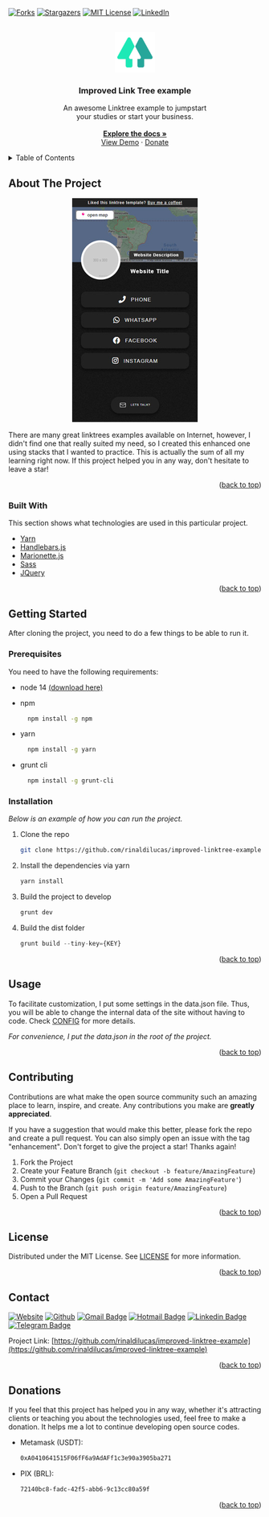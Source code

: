 <div id="top"></div>

[![Forks][forks-shield]][forks-url]
[![Stargazers][stars-shield]][stars-url]
[![MIT License][license-shield]][license-url]
[![LinkedIn][linkedin-shield]][linkedin-url]

<!-- PROJECT LOGO -->
<br />
<div align="center">
  <a href="https://github.com/rinaldilucas/improved-linktree-example">
    <img src="sources/images/_readme/logo.png" alt="Logo" width="80" height="80">
  </a>

  <h3 align="center">Improved Link Tree example</h3>

  <p align="center">
    An awesome Linktree example to jumpstart <br>your studies or start your business.
    <br />
    <br />
    <a href="https://github.com/rinaldilucas/improved-linktree-example"><strong>Explore the docs »</strong></a>
    <br />
    <a href="https://rinaldilucas.github.io/improved-linktree-example/">View Demo</a>
    ·
    <a href="#donations">Donate</a>
  </p>
</div>

<!-- TABLE OF CONTENTS -->
<details>
  <summary>Table of Contents</summary>
  <ol>
    <li>
      <a href="#about-the-project">About The Project</a>
      <ul>
        <li><a href="#built-with">Built With</a></li>
      </ul>
    </li>
    <li>
      <a href="#getting-started">Getting Started</a>
      <ul>
        <li><a href="#prerequisites">Prerequisites</a></li>
        <li><a href="#installation">Installation</a></li>
      </ul>
    </li>
    <li><a href="#usage">Usage</a></li>
    <li><a href="#contributing">Contributing</a></li>
    <li><a href="#license">License</a></li>
    <li><a href="#contact">Contact</a></li>
    <li><a href="#donations">Donations</a></li>
  </ol>
</details>

<!-- ABOUT THE PROJECT -->

## About The Project

<div align="center">

  [![Project Screenshot][project-screenshot]](https://rinaldilucas.github.io/improved-linktree-example/)
</div>

There are many great linktrees examples available on Internet, however, I didn't find one that really suited my need, so I created this enhanced one using stacks that I wanted to practice. This is actually the sum of all my learning right now. If this project helped you in any way, don't hesitate to leave a star!

<p align="right">(<a href="#top">back to top</a>)</p>

### Built With

This section shows what technologies are used in this particular project.

-   [Yarn](https://yarnpkg.com/)
-   [Handlebars.js](https://handlebarsjs.com/)
-   [Marionette.js](https://marionettejs.com/)
-   [Sass](https://sass-lang.com/)
-   [JQuery](https://jquery.com)

<p align="right">(<a href="#top">back to top</a>)</p>

<!-- GETTING STARTED -->

## Getting Started

After cloning the project, you need to do a few things to be able to run it.

### Prerequisites

You need to have the following requirements:

-   node 14 <a target="_blank" href="https://nodejs.org/en/download/">(download here)</a>

-   npm
    ```sh
      npm install -g npm
    ```
-   yarn
    ```sh
      npm install -g yarn
    ```
-   grunt cli
    ```sh
      npm install -g grunt-cli
    ```

### Installation

_Below is an example of how you can run the project._

1. Clone the repo
    ```sh
    git clone https://github.com/rinaldilucas/improved-linktree-example.git
    ```
2. Install the dependencies via yarn
    ```sh
    yarn install
    ```
3. Build the project to develop
    ```js
    grunt dev
    ```
4. Build the dist folder
    ```js
    grunt build --tiny-key={KEY}
    ```

<p align="right">(<a href="#top">back to top</a>)</p>

<!-- USAGE EXAMPLES -->

## Usage

To facilitate customization, I put some settings in the data.json file. Thus, you will be able to change the internal data of the site without having to code. Check [CONFIG](./CONFIG.txt) for more details.

_For convenience, I put the data.json in the root of the project._

<p align="right">(<a href="#top">back to top</a>)</p>

<!-- CONTRIBUTING -->

## Contributing

Contributions are what make the open source community such an amazing place to learn, inspire, and create. Any contributions you make are **greatly appreciated**.

If you have a suggestion that would make this better, please fork the repo and create a pull request. You can also simply open an issue with the tag "enhancement".
Don't forget to give the project a star! Thanks again!

1. Fork the Project
2. Create your Feature Branch (`git checkout -b feature/AmazingFeature`)
3. Commit your Changes (`git commit -m 'Add some AmazingFeature'`)
4. Push to the Branch (`git push origin feature/AmazingFeature`)
5. Open a Pull Request

<p align="right">(<a href="#top">back to top</a>)</p>

<!-- LICENSE -->

## License

Distributed under the MIT License. See [LICENSE](./LICENSE) for more information.

<p align="right">(<a href="#top">back to top</a>)</p>

<!-- CONTACT -->

## Contact

[![Website](https://img.shields.io/badge/-Website-0078D4?style=flat-square&logo=html5&logoColor=white&link=https://rinaldilucas.com)](https://rinaldilucas.com)
[![Github](https://img.shields.io/badge/-Github-967bb5?style=flat-square&labelColor=967bb5&logo=github&logoColor=white&link=https://github.com/rinaldilucas
)](https://github.com/rinaldilucas)
[![Gmail Badge](https://img.shields.io/badge/-Gmail-c14438?style=flat-square&logo=Gmail&logoColor=white&link=mailto:lucasreinaldi@gmail.com)](mailto:lucasreinaldi@gmail.com)
[![Hotmail Badge](https://img.shields.io/badge/-Hotmail-0078D4?style=flat-square&logo=microsoft-outlook&logoColor=white&link=mailto:lucasreinaldi@hotmail.com)](mailto:lucasreinaldi@hotmail.com)
[![Linkedin Badge](https://img.shields.io/badge/-LinkedIn-blue?style=flat-square&logo=Linkedin&logoColor=white&link=https://www.linkedin.com/in/rinaldilucas/)](https://www.linkedin.com/in/rinaldilucas/)
[![Telegram Badge](https://img.shields.io/badge/-Telegram-1ca0f1?style=flat-square&labelColor=1ca0f1&logo=telegram&logoColor=white&link=https://t.me/rinaldilucas)](https://t.me/rinaldilucas)

Project Link: [https://github.com/rinaldilucas/improved-linktree-example](https://github.com/rinaldilucas/improved-linktree-example)

<p align="right">(<a href="#top">back to top</a>)</p>

<!-- ACKNOWLEDGMENTS -->

## Donations

If you feel that this project has helped you in any way, whether it's attracting clients or teaching you about the technologies used, feel free to make a donation.
It helps me a lot to continue developing open source codes.

-   Metamask (USDT):
    ```sh
    0xA0410641515F06fF6a9AdAFf1c3e90a3905ba271
    ```
-   PIX (BRL):
    ```sh
    72140bc8-fadc-42f5-abb6-9c13cc80a59f
    ```

<p align="right">(<a href="#top">back to top</a>)</p>

<!-- MARKDOWN LINKS & IMAGES -->
<!-- https://www.markdownguide.org/basic-syntax/#reference-style-links -->

[forks-shield]: https://img.shields.io/github/forks/rinaldilucas/improved-linktree-example.svg?style=for-the-badge
[forks-url]: https://github.com/rinaldilucas/improved-linktree-example/network/members
[stars-shield]: https://img.shields.io/github/stars/rinaldilucas/improved-linktree-example.svg?style=for-the-badge
[stars-url]: https://github.com/rinaldilucas/improved-linktree-example/stargazers
[license-shield]: https://img.shields.io/github/license/rinaldilucas/improved-linktree-example.svg?style=for-the-badge
[license-url]: https://github.com/rinaldilucas/improved-linktree-example/blob/main/LICENSE
[linkedin-shield]: https://img.shields.io/badge/-LinkedIn-black.svg?style=for-the-badge&logo=linkedin&colorB=555
[linkedin-url]: https://www.linkedin.com/in/rinaldilucas/
[project-screenshot]: ./sources/images/_readme/screenshot.jpg
